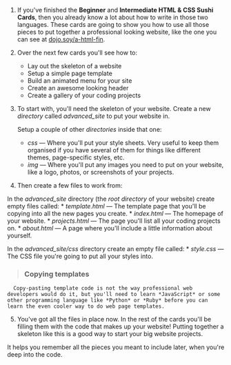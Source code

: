 1. If you've finished the **Beginner** and **Intermediate HTML & CSS Sushi Cards**, then you already know a lot about how to write in those two languages. These cards are going to show you how to use all those pieces to put together a professional looking website, like the one you can see at [dojo.soy/a-html-fin](http://dojo.soy/a-html-fin).
2. Over the next few cards you'll see how to:
    * Lay out the skeleton of a website
    * Setup a simple page template
    * Build an animated menu for your site
    * Create an awesome looking header
    * Create a gallery of your coding projects
3. To start with, you'll need the skeleton of your website. Create a new *directory* called *advanced_site* to put your website in.

    Setup a couple of other *directories* inside that one:
    * *css* — Where you'll put your style sheets. Very useful to keep them organised if you have several of them for things like different themes, page-specific styles, etc.
    * *img* — Where you'll put any images you need to put on your website, like a logo, photos, or screenshots of your projects.
4. Then create a few files to work from:

  In the *advanced_site* directory (the *root directory* of your website) create empty files called:
    * *template.html* — The template page that you'll be copying into all the new pages you create.
    * *index.html* — The homepage of your website.
    * *projects.html* — The page you'll list all your coding projects on.
    * *about.html* — A page where you'll include a little information about yourself.

  In the *advanced_site/css* directory create an empty file called:
    * *style.css* — The CSS file you're going to put all your styles into.

  > ### Copying templates
      Copy-pasting template code is not the way professional web developers would do it, but you'll need to learn *JavaScript* or some other programming language like *Python* or *Ruby* before you can learn the even cooler way to do web page templates.

5. You've got all the files in place now. In the rest of the cards you'll be filling them with the code that makes up your website!
  Putting together a skeleton like this is a good way to start your big website projects.

  It helps you remember all the pieces you meant to include later, when you're deep into the code.
